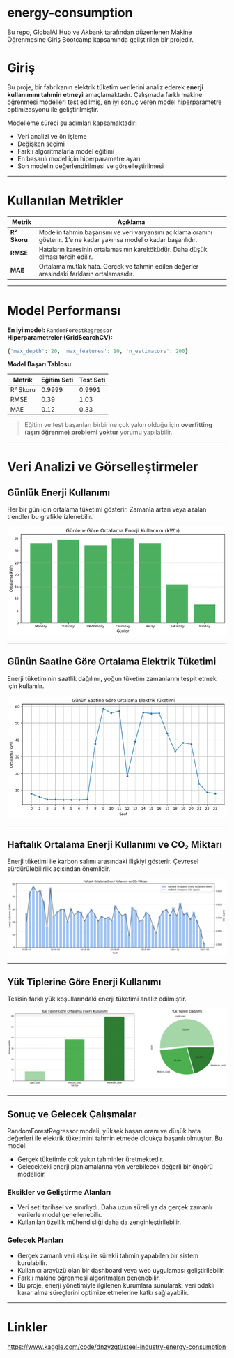 # energy-consumption
Bu repo, GlobalAI Hub ve Akbank tarafından düzenlenen Makine Öğrenmesine Giriş Bootcamp kapsamında geliştirilen bir projedir.

# Giriş

Bu proje, bir fabrikanın elektrik tüketim verilerini analiz ederek **enerji kullanımını tahmin etmeyi** amaçlamaktadır. Çalışmada farklı makine öğrenmesi modelleri test edilmiş, en iyi sonuç veren model hiperparametre optimizasyonu ile geliştirilmiştir.

Modelleme süreci şu adımları kapsamaktadır:

- Veri analizi ve ön işleme  
- Değişken seçimi  
- Farklı algoritmalarla model eğitimi  
- En başarılı model için hiperparametre ayarı  
- Son modelin değerlendirilmesi ve görselleştirilmesi

---

# Kullanılan Metrikler

| Metrik  | Açıklama |
|--------|----------|
| **R² Skoru** | Modelin tahmin başarısını ve veri varyansını açıklama oranını gösterir. 1’e ne kadar yakınsa model o kadar başarılıdır. |
| **RMSE** | Hataların karesinin ortalamasının kareköküdür. Daha düşük olması tercih edilir. |
| **MAE** | Ortalama mutlak hata. Gerçek ve tahmin edilen değerler arasındaki farkların ortalamasıdır. |

---

# Model Performansı

**En iyi model:** `RandomForestRegressor`  
**Hiperparametreler (GridSearchCV):**

```python
{'max_depth': 20, 'max_features': 10, 'n_estimators': 200}
```

**Model Başarı Tablosu:**

| Metrik     | Eğitim Seti | Test Seti |
|------------|-------------|-----------|
| R² Skoru   | 0.9999      | 0.9991    |
| RMSE       | 0.39        | 1.03      |
| MAE        | 0.12        | 0.33      |

> Eğitim ve test başarıları birbirine çok yakın olduğu için **overfitting (aşırı öğrenme) problemi yoktur** yorumu yapılabilir.

---

# Veri Analizi ve Görselleştirmeler

## Günlük Enerji Kullanımı

Her bir gün için ortalama tüketimi gösterir. Zamanla artan veya azalan trendler bu grafikle izlenebilir.

![Günlük Enerji Kullanımı](https://github.com/denizyozgatli/energy-consumption/blob/main/assets/daily_energy.png?raw=true)

---

## Günün Saatine Göre Ortalama Elektrik Tüketimi

Enerji tüketiminin saatlik dağılımı, yoğun tüketim zamanlarını tespit etmek için kullanılır.

![Saatlik Tüketim](https://github.com/denizyozgatli/energy-consumption/blob/main/assets/hourly_energy.png?raw=true)

---

## Haftalık Ortalama Enerji Kullanımı ve CO₂ Miktarı

Enerji tüketimi ile karbon salımı arasındaki ilişkiyi gösterir. Çevresel sürdürülebilirlik açısından önemlidir.

![Haftalık Enerji ve CO2](https://github.com/denizyozgatli/energy-consumption/blob/main/assets/weekly_energy_co2.png?raw=true)

---

## Yük Tiplerine Göre Enerji Kullanımı

Tesisin farklı yük koşullarındaki enerji tüketimi analiz edilmiştir.

![Yük Tipi Dağılımı](https://github.com/denizyozgatli/energy-consumption/blob/main/assets/load_type_energy.png?raw=true)

---

## Sonuç ve Gelecek Çalışmalar

RandomForestRegressor modeli, yüksek başarı oranı ve düşük hata değerleri ile elektrik tüketimini tahmin etmede oldukça başarılı olmuştur. Bu model:

- Gerçek tüketimle çok yakın tahminler üretmektedir.
- Gelecekteki enerji planlamalarına yön verebilecek değerli bir öngörü modelidir.

### Eksikler ve Geliştirme Alanları

- Veri seti tarihsel ve sınırlıydı. Daha uzun süreli ya da gerçek zamanlı verilerle model genellenebilir.
- Kullanılan özellik mühendisliği daha da zenginleştirilebilir.

### Gelecek Planları

- Gerçek zamanlı veri akışı ile sürekli tahmin yapabilen bir sistem kurulabilir.
- Kullanıcı arayüzü olan bir dashboard veya web uygulaması geliştirilebilir. 
- Farklı makine öğrenmesi algoritmaları denenebilir.
- Bu proje, enerji yönetimiyle ilgilenen kurumlara sunularak, veri odaklı karar alma süreçlerini optimize etmelerine katkı sağlayabilir.

---

# Linkler

https://www.kaggle.com/code/dnzyzgtl/steel-industry-energy-consumption
